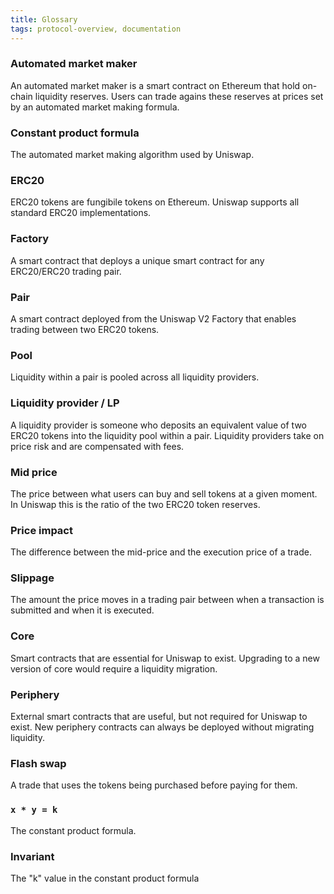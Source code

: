 ```yaml
---
title: Glossary
tags: protocol-overview, documentation
---
```


### Automated market maker

An automated market maker is a smart contract on Ethereum that hold on-chain liquidity reserves. Users can trade agains these reserves at prices set by an automated market making formula.

### Constant product formula

The automated market making algorithm used by Uniswap.

### ERC20

ERC20 tokens are fungibile tokens on Ethereum. Uniswap supports all standard ERC20 implementations.

### Factory

A smart contract that deploys a unique smart contract for any ERC20/ERC20 trading pair.

### Pair

A smart contract deployed from the Uniswap V2 Factory that enables trading between two ERC20 tokens.

### Pool

Liquidity within a pair is pooled across all liquidity providers.

### Liquidity provider / LP

A liquidity provider is someone who deposits an equivalent value of two ERC20 tokens into the liquidity pool within a pair. Liquidity providers take on price risk and are compensated with fees.

### Mid price

The price between what users can buy and sell tokens at a given moment. In Uniswap this is the ratio of the two ERC20 token reserves.

### Price impact

The difference between the mid-price and the execution price of a trade.

### Slippage

The amount the price moves in a trading pair between when a transaction is submitted and when it is executed.

### Core

Smart contracts that are essential for Uniswap to exist. Upgrading to a new version of core would require a liquidity migration.

### Periphery

External smart contracts that are useful, but not required for Uniswap to exist. New periphery contracts can always be deployed without migrating liquidity.

### Flash swap

A trade that uses the tokens being purchased before paying for them.

### `x * y = k`

The constant product formula.

### Invariant

The "k" value in the constant product formula
